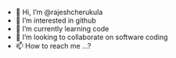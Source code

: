 - 👋 Hi, I’m @rajeshcherukula
- 👀 I’m interested in github
- 🌱 I’m currently learning code
- 💞️ I’m looking to collaborate on software coding 
- 📫 How to reach me ...?

<!---
rajeshcherukula/rajeshcherukula is a ✨ special ✨ repository because its `README.md` (this file) appears on your GitHub profile.
You can click the Preview link to take a look at your changes.
--->
